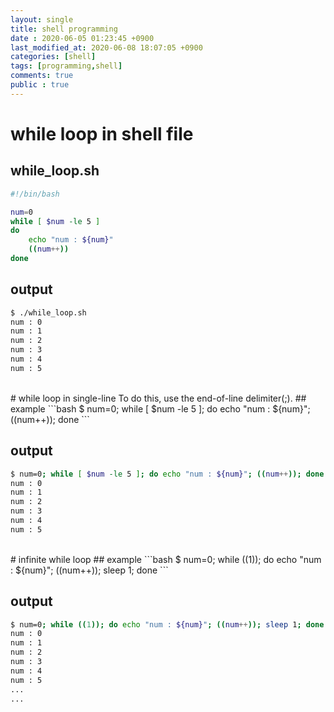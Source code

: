 ```yaml
---
layout: single
title: shell programming
date : 2020-06-05 01:23:45 +0900
last_modified_at: 2020-06-08 18:07:05 +0900
categories: [shell]
tags: [programming,shell]
comments: true
public : true
---
```


# while loop in shell file
## while_loop.sh
```bash
#!/bin/bash

num=0
while [ $num -le 5 ]
do
	echo "num : ${num}"
	((num++))
done
```

## output
```bash
$ ./while_loop.sh 
num : 0
num : 1
num : 2
num : 3
num : 4
num : 5
```
<br/>
# while loop in single-line
To do this, use the end-of-line delimiter(;). 
## example
```bash
$ num=0; while [ $num -le 5 ]; do echo "num : ${num}"; ((num++)); done
```

## output
```bash
$ num=0; while [ $num -le 5 ]; do echo "num : ${num}"; ((num++)); done
num : 0
num : 1
num : 2
num : 3
num : 4
num : 5
```
<br/>
# infinite while loop
## example
```bash
$ num=0; while ((1)); do echo "num : ${num}"; ((num++)); sleep 1; done
```

## output
```bash
$ num=0; while ((1)); do echo "num : ${num}"; ((num++)); sleep 1; done
num : 0
num : 1
num : 2
num : 3
num : 4
num : 5
...
...
```
